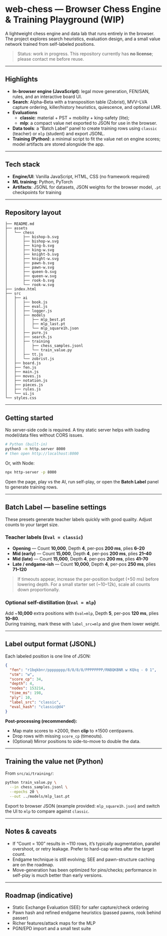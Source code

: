 # web-chess — Browser Chess Engine & Training Playground (WIP)

A lightweight chess engine and data lab that runs entirely in the browser. The project explores search heuristics, evaluation design, and a small value network trained from self-labeled positions.

> Status: work in progress. This repository currently has **no license**; please contact me before reuse.

---

## Highlights

- **In-browser engine (JavaScript)**: legal move generation, FEN/SAN, rules, and an interactive board UI.
- **Search**: Alpha–Beta with a transposition table (Zobrist), MVV–LVA capture ordering, killer/history heuristics, quiescence, and optional LMR.
- **Evaluations**
  - **classic**: material + PST + mobility + king-safety (lite);
  - **mlp**: a compact value net exported to JSON for use in the browser.
- **Data tools**: a “Batch Label” panel to create training rows using `classic` (teacher) or `mlp` (student) and export JSONL.
- **Training (Python)**: a minimal script to fit the value net on engine scores; model artifacts are stored alongside the app.

---

## Tech stack

- **Engine/UI**: Vanilla JavaScript, HTML, CSS (no framework required)
- **ML training**: Python, PyTorch
- **Artifacts**: JSONL for datasets, JSON weights for the browser model, `.pt` checkpoints for training

---

## Repository layout

```
├── README.md
├── assets
│   └── chess
│       ├── bishop-b.svg
│       ├── bishop-w.svg
│       ├── king-b.svg
│       ├── king-w.svg
│       ├── knight-b.svg
│       ├── knight-w.svg
│       ├── pawn-b.svg
│       ├── pawn-w.svg
│       ├── queen-b.svg
│       ├── queen-w.svg
│       ├── rook-b.svg
│       └── rook-w.svg
├── index.html
├── src
│   ├── ai
│   │   ├── book.js
│   │   ├── eval.js
│   │   ├── logger.js
│   │   ├── models
│   │   │   ├── mlp_best.pt
│   │   │   ├── mlp_last.pt
│   │   │   └── mlp_square1h.json
│   │   ├── pure.js
│   │   ├── search.js
│   │   ├── training
│   │   │   ├── chess_samples.jsonl
│   │   │   └── train_value.py
│   │   ├── tt.js
│   │   └── zobrist.js
│   ├── board.js
│   ├── fen.js
│   ├── main.js
│   ├── moves.js
│   ├── notation.js
│   ├── pieces.js
│   ├── rules.js
│   └── ui.js
└── styles.css
```

---

## Getting started

No server-side code is required. A tiny static server helps with loading model/data files without CORS issues.

```bash
# Python (built-in)
python3 -m http.server 8000
# then open http://localhost:8000
```

Or, with Node:

```bash
npx http-server -p 8000
```

Open the page, play vs the AI, run self-play, or open the **Batch Label** panel to generate training rows.

---

## Batch Label — baseline settings

These presets generate teacher labels quickly with good quality. Adjust counts to your target size.

### Teacher labels (`Eval = classic`)

- **Opening** — Count **10,000**, Depth **4**, per-pos **200 ms**, plies **6–20**
- **Mid (early)** — Count **15,000**, Depth **4**, per-pos **200 ms**, plies **21–40**
- **Mid (late)** — Count **15,000**, Depth **4**, per-pos **200 ms**, plies **41–70**
- **Late / endgame-ish** — Count **10,000**, Depth **4**, per-pos **250 ms**, plies **71–120**

> If timeouts appear, increase the per-position budget (+50 ms) before lowering depth.
> For a small starter set (~10–12k), scale all counts down proportionally.

### Optional self-distillation (`Eval = mlp`)

Add ~**10,000** extra positions with `Eval=mlp`, Depth **5**, per-pos **120 ms**, plies **10–80**.  
During training, mark these with `label_src=mlp` and give them lower weight.

---

## Label output format (JSONL)

Each labeled position is one line of JSON:

```json
{
  "fen": "r1bqkbnr/pppppppp/8/8/8/8/PPPPPPPP/RNBQKBNR w KQkq - 0 1",
  "stm": "w",
  "score_cp": 34,
  "depth": 4,
  "nodes": 153214,
  "time_ms": 198,
  "ply": 10,
  "label_src": "classic",
  "eval_hash": "classic@d4"
}
```

**Post-processing (recommended):**
- Map mate scores to ±2000, then **clip** to ±1500 centipawns.
- Drop rows with missing `score_cp` (timeouts).
- (Optional) Mirror positions to side-to-move to double the data.

---

## Training the value net (Python)

From `src/ai/training/`:

```bash
python train_value.py \
  --in chess_samples.jsonl \
  --epochs 20 \
  --out ../models/mlp_last.pt
```

Export to browser JSON (example provided: `mlp_square1h.json`) and switch the UI to `mlp` to compare against `classic`.

---

## Notes & caveats

- If “Count = 100” results in ~110 rows, it’s typically augmentation, parallel overshoot, or retry leakage. Prefer to hard-cap writes after the target count.
- Endgame technique is still evolving; SEE and pawn-structure caching are on the roadmap.
- Move-generation has been optimized for pins/checks; performance in self-play is much better than early versions.

---

## Roadmap (indicative)

- Static Exchange Evaluation (SEE) for safer capture/check ordering
- Pawn hash and refined endgame heuristics (passed pawns, rook behind passer)
- Richer features/attack maps for the MLP
- PGN/EPD import and a small test suite
